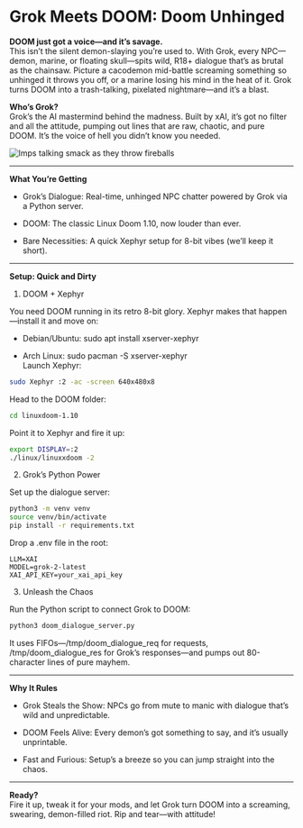# Grok Meets DOOM: Doom Unhinged

**DOOM just got a voice—and it’s savage.**  
This isn’t the silent demon-slaying you’re used to. With Grok, every NPC—demon, marine, or floating skull—spits wild, R18+ dialogue that’s as brutal as the chainsaw. Picture a cacodemon mid-battle screaming something so unhinged it throws you off, or a marine losing his mind in the heat of it. Grok turns DOOM into a trash-talking, pixelated nightmare—and it’s a blast.

**Who’s Grok?**  
Grok’s the AI mastermind behind the madness. Built by xAI, it’s got no filter and all the attitude, pumping out lines that are raw, chaotic, and pure DOOM. It’s the voice of hell you didn’t know you needed.

![Imps talking smack as they throw fireballs](https://i.imgur.com/mmSchtJ.png)

----------

**What You’re Getting**

-   Grok’s Dialogue: Real-time, unhinged NPC chatter powered by Grok via a Python server.
    
-   DOOM: The classic Linux Doom 1.10, now louder than ever.
    
-   Bare Necessities: A quick Xephyr setup for 8-bit vibes (we’ll keep it short).
    

----------

**Setup: Quick and Dirty**

1. DOOM + Xephyr

You need DOOM running in its retro 8-bit glory. Xephyr makes that happen—install it and move on:

-   Debian/Ubuntu: sudo apt install xserver-xephyr
    
-   Arch Linux: sudo pacman -S xserver-xephyr  
    Launch Xephyr:
    
```bash
sudo Xephyr :2 -ac -screen 640x480x8
```

Head to the DOOM folder:

```bash
cd linuxdoom-1.10
```

Point it to Xephyr and fire it up:

```bash
export DISPLAY=:2
./linux/linuxxdoom -2
```

2. Grok’s Python Power

Set up the dialogue server:

```bash
python3 -m venv venv
source venv/bin/activate
pip install -r requirements.txt
```

Drop a .env file in the root:

```text
LLM=XAI
MODEL=grok-2-latest
XAI_API_KEY=your_xai_api_key
```

3. Unleash the Chaos

Run the Python script to connect Grok to DOOM:

```bash
python3 doom_dialogue_server.py
```

It uses FIFOs—/tmp/doom_dialogue_req for requests, /tmp/doom_dialogue_res for Grok’s responses—and pumps out 80-character lines of pure mayhem.

----------

**Why It Rules**

-   Grok Steals the Show: NPCs go from mute to manic with dialogue that’s wild and unpredictable.
    
-   DOOM Feels Alive: Every demon’s got something to say, and it’s usually unprintable.
    
-   Fast and Furious: Setup’s a breeze so you can jump straight into the chaos.
    

----------

**Ready?**  
Fire it up, tweak it for your mods, and let Grok turn DOOM into a screaming, swearing, demon-filled riot. Rip and tear—with attitude!